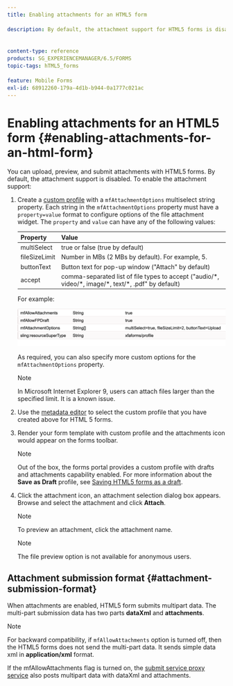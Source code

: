 ```yaml
---
title: Enabling attachments for an HTML5 form

description: By default, the attachment support for HTML5 forms is disabled.


content-type: reference
products: SG_EXPERIENCEMANAGER/6.5/FORMS
topic-tags: hTML5_forms

feature: Mobile Forms
exl-id: 68912260-179a-4d1b-b944-0a1777c021ac
---
```

# Enabling attachments for an HTML5 form {#enabling-attachments-for-an-html-form}

You can upload, preview, and submit attachments with HTML5 forms. By default, the attachment support is disabled. To enable the attachment support:

1. Create a [custom profile](/help/forms/using/custom-profile.md) with a `mfAttachmentOptions` multiselect string property. Each string in the `mfAttachmentOptions` property must have a `property=value` format to configure options of the file attachment widget. The `property` and `value` can have any of the following values:

   | Property | Value |
   |--- |---|
   | multiSelect| true or false (true by default) |
   | fileSizeLimit | Number in MBs (2 MBs by default). For example, 5. |
   | buttonText | Button text for pop-up window ("Attach" by default)|
   | accept | comma-separated list of file types to accept ("audio/&ast;, video/&ast;, image/&ast;, text/&ast;, .pdf" by default)  |

   For example:

   ![configure options](assets/mfAttachmentOptions.png)

   As required, you can also specify more custom options for the `mfAttachmentOptions` property.

   >[!NOTE]
   >
   >In Microsoft Internet Explorer 9, users can attach files larger than the specified limit. It is a known issue.

1. Use the [metadata editor](/help/forms/using/manage-form-metadata.md) to select the custom profile that you have created above for HTML 5 forms.
1. Render your form template with custom profile and the attachments icon would appear on the forms toolbar.

   >[!NOTE]
   >
   >Out of the box, the forms portal provides a custom profile with drafts and attachments capability enabled. For more information about the **Save as Draft** profile, see [Saving HTML5 forms as a draft](/help/forms/using/saving-html5-form-draft.md).

1. Click the attachment icon, an attachment selection dialog box appears. Browse and select the attachment and click **Attach**.

   >[!NOTE]
   >
   >To preview an attachment, click the attachment name.

   >[!NOTE]
   >
   >The file preview option is not available for anonymous users.

## Attachment submission format {#attachment-submission-format}

When attachments are enabled, HTML5 form submits multipart data. The multi-part submission data has two parts **dataXml** and **attachments**.

>[!NOTE]
>
>For backward compatibility, if `mfAllowAttachments` option is turned off, then the HTML5 forms does not send the multi-part data. It sends simple data xml in **application/xml** format.

If the mfAllowAttachments flag is turned on, the [submit service proxy service](/help/forms/using/service-proxy.md) also posts multipart data with dataXml and attachments.
